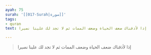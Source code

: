 ```yaml
---
ayah: 75
surah: '[[017-Surah|سورة]]'
tags:
- quran
text: إذا لأذقناك ضعف الحياة وضعف الممات ثم لا تجد لك علينا نصيرا

---
```

> إذا لأذقناك ضعف الحياة وضعف الممات ثم لا تجد لك علينا نصيرا
